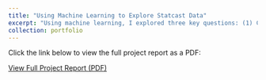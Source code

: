 ```yaml
---
title: "Using Machine Learning to Explore Statcast Data"
excerpt: "Using machine learning, I explored three key questions: (1) Can pitch characteristics like velocity, spin rate, location, and pitch type predict batter whiff rates? (2) Can talent-based metrics like bat speed and swing length predict batter success? (3) How do pitch selection and effectiveness vary by inning and game state?"
collection: portfolio
---
```


Click the link below to view the full project report as a PDF:

[View Full Project Report (PDF)](/files/Using_ML_to_Explore_Statcast.pdf)
